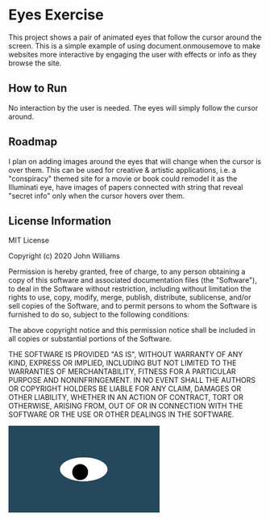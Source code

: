 # Eyes Exercise
This project shows a pair of animated eyes that follow the cursor around the screen. This is a simple example of using document.onmousemove to make websites more interactive by engaging the user with effects or info as they browse the site.
## How to Run
No interaction by the user is needed. The eyes will simply follow the cursor around.
## Roadmap
I plan on adding images around the eyes that will change when the cursor is over them. This can be used for creative & artistic applications, i.e. a "conspiracy" themed site for a movie or book could remodel it as the Illuminati eye, have images of papers connected with string that reveal "secret info" only when the cursor hovers over them. 
## License Information
<body> MIT License

Copyright (c) 2020 John Williams

Permission is hereby granted, free of charge, to any person obtaining a copy
of this software and associated documentation files (the "Software"), to deal
in the Software without restriction, including without limitation the rights
to use, copy, modify, merge, publish, distribute, sublicense, and/or sell
copies of the Software, and to permit persons to whom the Software is
furnished to do so, subject to the following conditions:

The above copyright notice and this permission notice shall be included in all
copies or substantial portions of the Software.

THE SOFTWARE IS PROVIDED "AS IS", WITHOUT WARRANTY OF ANY KIND, EXPRESS OR
IMPLIED, INCLUDING BUT NOT LIMITED TO THE WARRANTIES OF MERCHANTABILITY,
FITNESS FOR A PARTICULAR PURPOSE AND NONINFRINGEMENT. IN NO EVENT SHALL THE
AUTHORS OR COPYRIGHT HOLDERS BE LIABLE FOR ANY CLAIM, DAMAGES OR OTHER
LIABILITY, WHETHER IN AN ACTION OF CONTRACT, TORT OR OTHERWISE, ARISING FROM,
OUT OF OR IN CONNECTION WITH THE SOFTWARE OR THE USE OR OTHER DEALINGS IN THE
SOFTWARE.
  </body>

<img src= "oneeye.png" width='300'/>
